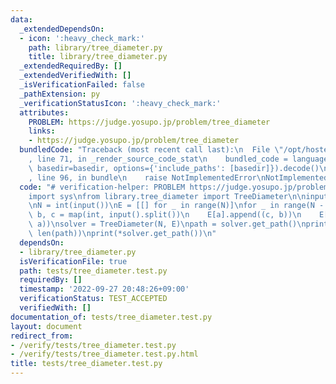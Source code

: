```yaml
---
data:
  _extendedDependsOn:
  - icon: ':heavy_check_mark:'
    path: library/tree_diameter.py
    title: library/tree_diameter.py
  _extendedRequiredBy: []
  _extendedVerifiedWith: []
  _isVerificationFailed: false
  _pathExtension: py
  _verificationStatusIcon: ':heavy_check_mark:'
  attributes:
    PROBLEM: https://judge.yosupo.jp/problem/tree_diameter
    links:
    - https://judge.yosupo.jp/problem/tree_diameter
  bundledCode: "Traceback (most recent call last):\n  File \"/opt/hostedtoolcache/PyPy/3.7.13/x64/site-packages/onlinejudge_verify/documentation/build.py\"\
    , line 71, in _render_source_code_stat\n    bundled_code = language.bundle(stat.path,\
    \ basedir=basedir, options={'include_paths': [basedir]}).decode()\n  File \"/opt/hostedtoolcache/PyPy/3.7.13/x64/site-packages/onlinejudge_verify/languages/python.py\"\
    , line 96, in bundle\n    raise NotImplementedError\nNotImplementedError\n"
  code: "# verification-helper: PROBLEM https://judge.yosupo.jp/problem/tree_diameter\n\
    import sys\nfrom library.tree_diameter import TreeDiameter\n\ninput = sys.stdin.readline\n\
    \nN = int(input())\nE = [[] for _ in range(N)]\nfor _ in range(N - 1):\n    a,\
    \ b, c = map(int, input().split())\n    E[a].append((c, b))\n    E[b].append((c,\
    \ a))\nsolver = TreeDiameter(N, E)\npath = solver.get_path()\nprint(solver.diameter_weight,\
    \ len(path))\nprint(*solver.get_path())\n"
  dependsOn:
  - library/tree_diameter.py
  isVerificationFile: true
  path: tests/tree_diameter.test.py
  requiredBy: []
  timestamp: '2022-09-27 20:48:26+09:00'
  verificationStatus: TEST_ACCEPTED
  verifiedWith: []
documentation_of: tests/tree_diameter.test.py
layout: document
redirect_from:
- /verify/tests/tree_diameter.test.py
- /verify/tests/tree_diameter.test.py.html
title: tests/tree_diameter.test.py
---
```

